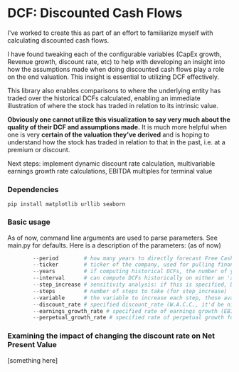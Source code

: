 # DCF: Discounted Cash Flows

I've worked to create this as part of an effort to familiarize myself with calculating discounted cash flows. 

I have found tweaking each of the configurable variables (CapEx growth, Revenue growth, discount rate, etc) to help with developing an insight into how the assumptions made when doing discounted cash flows play a role on the end valuation. This insight is essential to utilizing DCF effectively.

This library also enables comparisons to where the underlying entity has traded over the historical DCFs calculated, enabling an immediate illustration of where the stock has traded in relation to its intrinsic value.

**Obviously one cannot utilize this visualization to say very much about the quality of their DCF and assumptions made.** It is much more helpful when one is very __certain of the valuation they've derived__ and is hoping to understand how the stock has traded in relation to that in the past, i.e. at a premium or discount.

Next steps: implement dynamic discount rate calculation, multivariable earnings growth rate calculations, EBITDA multiples for terminal value

### Dependencies

```pip install matplotlib urllib seaborn```

### Basic usage

As of now, command line arguments are used to parse parameters. See main.py for defaults. Here is a description of the parameters: (as of now)

```python main.py \
        --period        # how many years to directly forecast Free Cash Flows to Firm
        --ticker        # ticker of the company, used for pulling financials
        --years         # if computing historical DCFs, the number of years back to compute
        --interval      # can compute DCFs historically on either an 'annual' or 'quarter' basis. if quarter is indicated, total number of DCFS = years * 4
        --step_increase # sensitivity analysis: if this is specified, DCFs will be computed for default + (step_increase * interval_number), showing specifically how changing the underlying assumption impacts valuation
        --steps         # number of steps to take (for step_increase)
        --variable      # the variable to increase each step, those available are: earnings_growth_rate, cap_ex_growth_rate, perpetual_growth_rate, discount_rate, [more to come..]
        --discount_rate # specified discount_rate (W.A.C.C., it'd be nice (i think) if we dynamically calculated this)
        --earnings_growth_rate # specified rate of earnings growth (EBIT)
        --perpetual_growth_rate # specified rate of perpetual growth for calculating terminal value after __period__ years, EBITDA multiples coming
```


### Examining the impact of changing the discount rate on Net Present Value

[something here]
